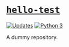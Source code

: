 # [`hello-test`](#hello-test)

[![Updates](https://pyup.io/repos/github/edesz/hello-test/shield.svg)](https://pyup.io/repos/github/edesz/hello-test/) [![Python 3](https://pyup.io/repos/github/edesz/hello-test/python-3-shield.svg)](https://pyup.io/repos/github/edesz/hello-test/)

A dummy repository.
